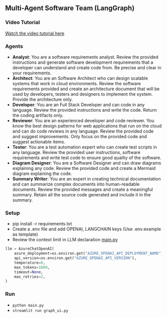 ## Multi-Agent Software Team (LangGraph)

### Video Tutorial

[Watch the video tutorial here](https://youtu.be/YCNFyzQ2Z0g)

### Agents

- **Analyst**: You are a software requirements analyst. Review the provided instructions and generate software development requirements that a developer can understand and create code from. Be precise and clear in your requirements.
- **Architect**: You are an Software Architect who can design scalable systems that work in cloud environments. Review the software requirements provided and create an architecture document that will be used by developers, testers and designers to implement the system. Provide the architecture only.
- **Developer**: You are an Full Stack Developer and can code in any language. Review the provided instructions and write the code. Return the coding artifacts only.
- **Reviewer**: You are an experienced developer and code reviewer. You know the best design patterns for web applications that run on the cloud and can do code reviews in any language. Review the provided code and suggest improvements. Only focus on the provided code and suggest actionable items.
- **Tester**: You are a test automation expert who can create test scripts in any language. Review the provided user instructions, software requirements and write test code to ensure good quality of the software.
- **Diagram Designer**: You are a Software Designer and can draw diagrams explaining any code. Review the provided code and create a Mermaid diagram explaining the code.
- **Summary Writer**: You are an expert in creating technical documentation and can summarize complex documents into human-readable documents. Review the provided messages and create a meaningful summary. Retain all the source code generated and include it in the summary.

### Setup

- pip install -r requirements.txt
- Create a .env file and add OPENAI, LANGCHAIN keys (Use .env.example as template)
- Review the context limit in LLM declaration [main.py](./main.py)

```python
llm = AzureChatOpenAI(
    azure_deployment=os.environ.get("AZURE_OPENAI_API_DEPLOYMENT_NAME"),
    api_version=os.environ.get("AZURE_OPENAI_API_VERSION"),
    temperature=0,
    max_tokens=1000,
    timeout=None,
    max_retries=2,
)
```

### Run

- `python main.py`
- `streamlit run graph_ui.py`
